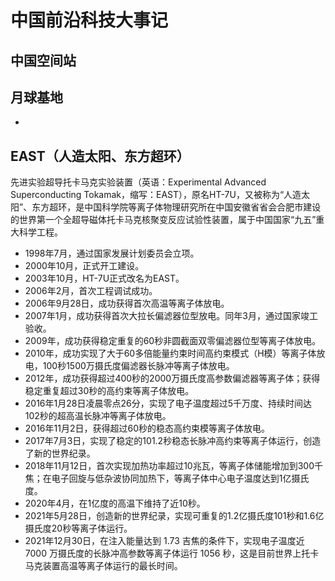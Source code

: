 # 中国前沿科技大事记

## 中国空间站

## 月球基地
* 

## EAST（人造太阳、东方超环）
先进实验超导托卡马克实验装置（英语：Experimental Advanced Superconducting Tokamak，缩写：EAST），原名HT-7U，又被称为“人造太阳”、东方超环，是中国科学院等离子体物理研究所在中国安徽省省会合肥市建设的世界第一个全超导磁体托卡马克核聚变反应试验性装置，属于中国国家“九五”重大科学工程。
* 1998年7月，通过国家发展计划委员会立项。
* 2000年10月，正式开工建设。
* 2003年10月，HT-7U正式改名为EAST。
* 2006年2月，首次工程调试成功。
* 2006年9月28日，成功获得首次高温等离子体放电。
* 2007年1月，成功获得首次大拉长偏滤器位型放电。同年3月，通过国家竣工验收。
* 2009年，成功获得稳定重复的60秒非圆截面双零偏滤器位型等离子体放电。
* 2010年，成功实现了大于60多倍能量约束时间高约束模式（H模）等离子体放电，100秒1500万摄氏度偏滤器长脉冲等离子体放电。
* 2012年，成功获得超过400秒的2000万摄氏度高参数偏滤器等离子体；获得稳定重复超过30秒的高约束等离子体放电。
* 2016年1月28日凌晨零点26分，实现了电子温度超过5千万度、持续时间达102秒的超高温长脉冲等离子体放电。
* 2016年11月2日，获得超过60秒的稳态高约束模等离子体放电。
* 2017年7月3日，实现了稳定的101.2秒稳态长脉冲高约束等离子体运行，创造了新的世界纪录。
* 2018年11月12日，首次实现加热功率超过10兆瓦，等离子体储能增加到300千焦；在电子回旋与低杂波协同加热下，等离子体中心电子温度达到1亿摄氏度。
* 2020年4月，在1亿度的高温下维持了近10秒。
* 2021年5月28日，创造新的世界纪录，实现可重复的1.2亿摄氏度101秒和1.6亿摄氏度20秒等离子体运行。
* 2021年12月30日，在注入能量达到 1.73 吉焦的条件下，实现电子温度近 7000 万摄氏度的长脉冲高参数等离子体运行 1056 秒，这是目前世界上托卡马克装置高温等离子体运行的最长时间。

